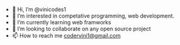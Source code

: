 - 👋 Hi, I’m @vinicodes1
- 👀 I’m interested in competative programming, web development.
- 🌱 I’m currently learning web framworks 
- 💞️ I’m looking to collaborate on any open source project 
- 📫 How to reach me codervini1@gmail.com

<!---
vinicodes1/vinicodes1 is a ✨ special ✨ repository because its `README.md` (this file) appears on your GitHub profile.
You can click the Preview link to take a look at your changes.
--->
